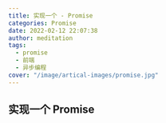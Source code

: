 ```yaml
---
title: 实现一个 - Promise
categories: Promise
date: 2022-02-12 22:07:38
author: meditation
tags:
  - promise
  - 前端
  - 异步编程
cover: "/image/artical-images/promise.jpg"
---
```


## 实现一个 Promise
